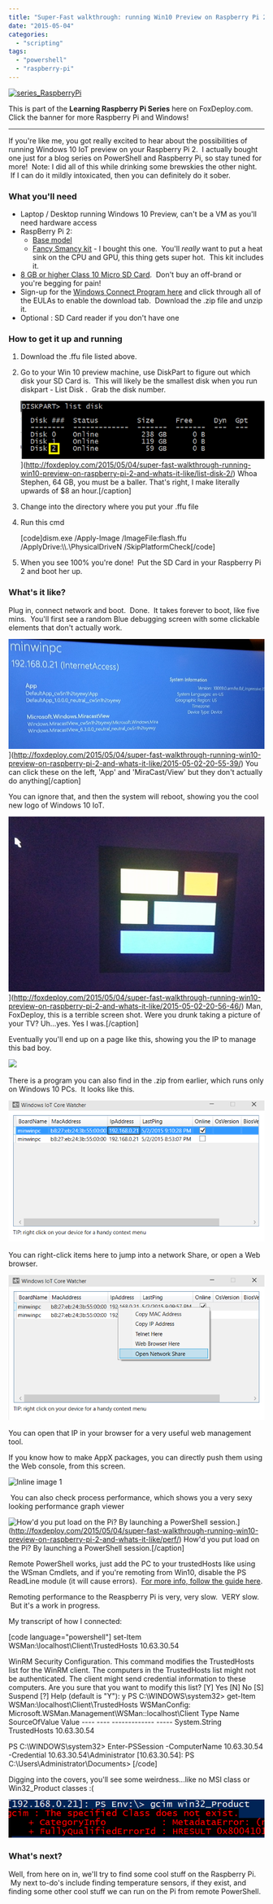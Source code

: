 ```yaml
---
title: "Super-Fast walkthrough: running Win10 Preview on Raspberry Pi 2 and what's it like"
date: "2015-05-04"
categories: 
  - "scripting"
tags: 
  - "powershell"
  - "raspberry-pi"
---
```


[![series_RaspberryPi](images/series_raspberrypi.png?w=636)](http://foxdeploy.com/resources/learning-raspberry-pi-and-windows-10-iot/)

This is part of the **Learning Raspberry Pi Series** here on FoxDeploy.com. Click the banner for more Raspberry Pi and Windows!

* * *

If you're like me, you got really excited to hear about the possibilities of running Windows 10 IoT preview on your Raspberry Pi 2.  I actually bought one just for a blog series on PowerShell and Raspberry Pi, so stay tuned for more!  Note: I did all of this while drinking some brewskies the other night.  If I can do it mildly intoxicated, then you can definitely do it sober.

### What you'll need

- Laptop / Desktop running Windows 10 Preview, can't be a VM as you'll need hardware access
- RaspBerry Pi 2:
    - [Base model](http://amzn.to/1E9uGQ5)
    - [Fancy Smancy kit](http://amzn.to/1E9v2Ge) - I bought this one.  You'll _really_ want to put a heat sink on the CPU and GPU, this thing gets super hot.  This kit includes it.
- [8 GB or higher Class 10 Micro SD Card](http://amzn.to/1KGOdMY).  Don't buy an off-brand or you're begging for pain!
- Sign-up for the [Windows Connect Program here](https://connect.microsoft.com/windowsembeddediot/SelfNomination.aspx?ProgramID=8558) and click through all of the EULAs to enable the download tab.  Download the .zip file and unzip it.
- Optional : SD Card reader if you don't have one

### How to get it up and running

1. Download the .ffu file listed above.
2. Go to your Win 10 preview machine, use DiskPart to figure out which disk your SD Card is.  This will likely be the smallest disk when you run diskpart - List Disk .  Grab the disk number.
    
    ![List disk](images/list-disk1.png)](http://foxdeploy.com/2015/05/04/super-fast-walkthrough-running-win10-preview-on-raspberry-pi-2-and-whats-it-like/list-disk-2/) Whoa Stephen, 64 GB, you must be a baller. That's right, I make literally upwards of $8 an hour.\[/caption\]
3. Change into the directory where you put your .ffu file
4. Run this cmd
    
    \[code\]dism.exe /Apply-Image /ImageFile:flash.ffu /ApplyDrive:\\\\.\\PhysicalDriveN /SkipPlatformCheck\[/code\]
    
5. When you see 100% you're done!  Put the SD Card in your Raspberry Pi 2 and boot her up.

### What's it like?

Plug in, connect network and boot.  Done.  It takes forever to boot, like five mins.  You'll first see a random Blue debugging screen with some clickable elements that don't actually work.

![You can click these on the left, 'App' and 'MiraCast/View' but they don't actually do anything](images/2015-05-02-20-55-39.jpg?w=705)](http://foxdeploy.com/2015/05/04/super-fast-walkthrough-running-win10-preview-on-raspberry-pi-2-and-whats-it-like/2015-05-02-20-55-39/) You can click these on the left, 'App' and 'MiraCast/View' but they don't actually do anything\[/caption\]

You can ignore that, and then the system will reboot, showing you the cool new logo of Windows 10 IoT.

![Man, FoxDeploy, this is a terrible screen shot.  Were you drunk taking a picture of your TV?  Uh...yes.  Yes I was.](images/2015-05-02-20-56-46.jpg)](http://foxdeploy.com/2015/05/04/super-fast-walkthrough-running-win10-preview-on-raspberry-pi-2-and-whats-it-like/2015-05-02-20-56-46/) Man, FoxDeploy, this is a terrible screen shot. Were you drunk taking a picture of your TV? Uh...yes. Yes I was.\[/caption\]

Eventually you'll end up on a page like this, showing you the IP to manage this bad boy.

![](https://mail.google.com/mail/u/0/?ui=2&ik=1dfe50d2da&view=fimg&th=14d1f07023655311&attid=0.2&disp=emb&realattid=ii_i99wbtiv0_14d1f0451c66ff6f&attbid=ANGjdJ-Y2m8Oxy4f_XpCo3s9I0qR3Ofpr-_uwsEVajq_0U19AhaqDBbgLC3YKT-GVGaNRc-iu6vspubkQt6VJh_KEn0AhmL84xvKTmPIE5u_EATfOngAT3wXPkwOBls&sz=w944-h708&ats=1430744664243&rm=14d1f07023655311&zw&atsh=1)

There is a program you can also find in the .zip from earlier, which runs only on Windows 10 PCs.  It looks like this.

[![IoTwatcher_NoContextMenu](images/iotwatcher_nocontextmenu.png?w=705)](http://foxdeploy.com/2015/05/04/super-fast-walkthrough-running-win10-preview-on-raspberry-pi-2-and-whats-it-like/iotwatcher_nocontextmenu/)

You can right-click items here to jump into a network Share, or open a Web browser.

[![IoTwatcher](images/iotwatcher.png?w=705)](http://foxdeploy.com/2015/05/04/super-fast-walkthrough-running-win10-preview-on-raspberry-pi-2-and-whats-it-like/iotwatcher/)

You can open that IP in your browser for a very useful web management tool.

If you know how to make AppX packages, you can directly push them using the Web console, from this screen.

![Inline image 1](https://mail.google.com/mail/u/0/?ui=2&ik=1dfe50d2da&view=fimg&th=14d1f07023655311&attid=0.1&disp=emb&realattid=ii_14d1f054496d28ce&attbid=ANGjdJ9aqleShgOZpS4KJjDHf62FKHhsf-dFQgLnmrMxXFRdW9SfxbygatS8spwhTI-SB2zZXwQoRaGrLeo0RZQ8ND55yFokLHI4TTliG9qfO_AG0tu3QdoSGPyUB18&sz=w944-h568&ats=1430744664243&rm=14d1f07023655311&zw&atsh=1)

 You can also check process performance, which shows you a very sexy looking performance graph viewer

![How'd you put load on the Pi?  By launching a PowerShell session.](images/perf.gif)](http://foxdeploy.com/2015/05/04/super-fast-walkthrough-running-win10-preview-on-raspberry-pi-2-and-whats-it-like/perf/) How'd you put load on the Pi? By launching a PowerShell session.\[/caption\]

Remote PowerShell works, just add the PC to your trustedHosts like using the WSman Cmdlets, and if you're remoting from Win10, disable the PS ReadLine module (it will cause errors).  [For more info, follow the guide here](http://ms-iot.github.io/content/win10/samples/PowerShell.htm).

Remoting performance to the Reaspberry Pi is very, very slow.  VERY slow.  But it's a work in progress.

My transcript of how I connected:

\[code language="powershell"\] set-Item WSMan:\\localhost\\Client\\TrustedHosts 10.63.30.54

WinRM Security Configuration. This command modifies the TrustedHosts list for the WinRM client. The computers in the TrustedHosts list might not be authenticated. The client might send credential information to these computers. Are you sure that you want to modify this list? \[Y\] Yes \[N\] No \[S\] Suspend \[?\] Help (default is "Y"): y PS C:\\WINDOWS\\system32> get-Item WSMan:\\localhost\\Client\\TrustedHosts WSManConfig: Microsoft.WSMan.Management\\WSMan::localhost\\Client Type Name SourceOfValue Value ---- ---- ------------- ----- System.String TrustedHosts 10.63.30.54

PS C:\\WINDOWS\\system32> Enter-PSSession -ComputerName 10.63.30.54 -Credential 10.63.30.54\\Administrator \[10.63.30.54\]: PS C:\\Users\\Administrator\\Documents> \[/code\]

Digging into the covers, you'll see some weirdness...like no MSI class or Win32\_Product classes :(

[![NoMSIClass](images/nomsiclass.png)](http://foxdeploy.com/2015/05/04/super-fast-walkthrough-running-win10-preview-on-raspberry-pi-2-and-whats-it-like/nomsiclass/)

### What's next?

Well, from here on in, we'll try to find some cool stuff on the Raspberry Pi.  My next to-do's include finding temperature sensors, if they exist, and finding some other cool stuff we can run on the Pi from remote PowerShell.

